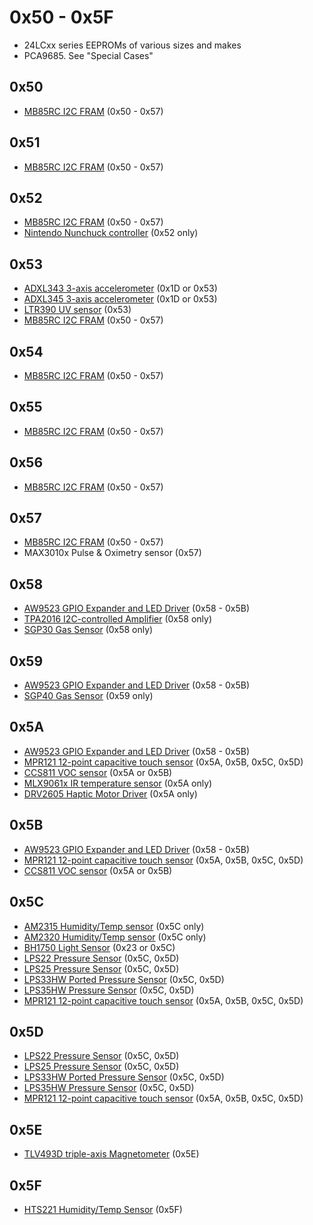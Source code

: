 # 0x50 - 0x5F

- 24LCxx series EEPROMs of various sizes and makes
- PCA9685.  See "Special Cases"

## 0x50

- [MB85RC I2C FRAM](https://www.adafruit.com/product/1895) (0x50 - 0x57)

## 0x51

- [MB85RC I2C FRAM](https://www.adafruit.com/product/1895) (0x50 - 0x57)

## 0x52

- [MB85RC I2C FRAM](https://www.adafruit.com/product/1895) (0x50 - 0x57)
- [Nintendo Nunchuck controller](https://www.adafruit.com/product/342) (0x52 only)

## 0x53

- [ADXL343 3-axis accelerometer](https://www.adafruit.com/product/4097) (0x1D or 0x53)
- [ADXL345 3-axis accelerometer](https://www.adafruit.com/product/1231) (0x1D or 0x53)
- [LTR390 UV sensor](https://www.adafruit.com/product/4831) (0x53)
- [MB85RC I2C FRAM](https://www.adafruit.com/product/1895) (0x50 - 0x57)

## 0x54

- [MB85RC I2C FRAM](https://www.adafruit.com/product/1895) (0x50 - 0x57)

## 0x55

- [MB85RC I2C FRAM](https://www.adafruit.com/product/1895) (0x50 - 0x57)

## 0x56

- [MB85RC I2C FRAM](https://www.adafruit.com/product/1895) (0x50 - 0x57)

## 0x57

- [MB85RC I2C FRAM](https://www.adafruit.com/product/1895) (0x50 - 0x57)
- MAX3010x Pulse & Oximetry sensor (0x57)

## 0x58

- [AW9523 GPIO Expander and LED Driver](https://www.adafruit.com/product/4886) (0x58 - 0x5B)
- [TPA2016 I2C-controlled Amplifier](https://www.adafruit.com/product/1712) (0x58 only)
- [SGP30 Gas Sensor](https://www.adafruit.com/product/3709) (0x58 only)

## 0x59

- [AW9523 GPIO Expander and LED Driver](https://www.adafruit.com/product/4886) (0x58 - 0x5B)
- [SGP40 Gas Sensor](https://www.adafruit.com/product/4829) (0x59 only)

## 0x5A

- [AW9523 GPIO Expander and LED Driver](https://www.adafruit.com/product/4886) (0x58 - 0x5B)
- [MPR121 12-point capacitive touch sensor](https://www.adafruit.com/product/1982) (0x5A, 0x5B, 0x5C, 0x5D)
- [CCS811 VOC sensor](https://www.adafruit.com/product/3566) (0x5A or 0x5B)
- [MLX9061x IR temperature sensor](https://www.adafruit.com/product/1747) (0x5A only)
- [DRV2605 Haptic Motor Driver](https://www.adafruit.com/product/2305) (0x5A only)

## 0x5B

- [AW9523 GPIO Expander and LED Driver](https://www.adafruit.com/product/4886) (0x58 - 0x5B)
- [MPR121 12-point capacitive touch sensor](https://www.adafruit.com/product/1982) (0x5A, 0x5B, 0x5C, 0x5D)
- [CCS811 VOC sensor](https://www.adafruit.com/product/3566) (0x5A or 0x5B)

## 0x5C

- [AM2315 Humidity/Temp sensor](https://www.adafruit.com/product/1293) (0x5C only)
- [AM2320 Humidity/Temp sensor](https://www.adafruit.com/product/3721) (0x5C only)
- [BH1750 Light Sensor](https://www.adafruit.com/product/4681) (0x23 or 0x5C)
- [LPS22 Pressure Sensor](https://www.adafruit.com/product/4633) (0x5C, 0x5D)
- [LPS25 Pressure Sensor](https://www.adafruit.com/product/4530) (0x5C, 0x5D)
- [LPS33HW Ported Pressure Sensor](https://www.adafruit.com/product/4414) (0x5C, 0x5D)
- [LPS35HW Pressure Sensor](https://www.adafruit.com/product/4258) (0x5C, 0x5D)
- [MPR121 12-point capacitive touch sensor](https://www.adafruit.com/product/1982) (0x5A, 0x5B, 0x5C, 0x5D)

## 0x5D

- [LPS22 Pressure Sensor](https://www.adafruit.com/product/4633) (0x5C, 0x5D)
- [LPS25 Pressure Sensor](https://www.adafruit.com/product/4530) (0x5C, 0x5D)
- [LPS33HW Ported Pressure Sensor](https://www.adafruit.com/product/4414) (0x5C, 0x5D)
- [LPS35HW Pressure Sensor](https://www.adafruit.com/product/4258) (0x5C, 0x5D)
- [MPR121 12-point capacitive touch sensor](https://www.adafruit.com/product/1982) (0x5A, 0x5B, 0x5C, 0x5D)

## 0x5E

- [TLV493D triple-axis Magnetometer](https://www.adafruit.com/product/4366) (0x5E)

## 0x5F

- [HTS221 Humidity/Temp Sensor](https://www.adafruit.com/product/4535) (0x5F)
